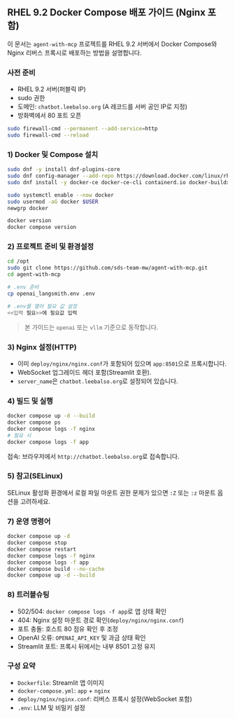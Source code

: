 ## RHEL 9.2 Docker Compose 배포 가이드 (Nginx 포함)

이 문서는 `agent-with-mcp` 프로젝트를 RHEL 9.2 서버에서 Docker Compose와 Nginx 리버스 프록시로 배포하는 방법을 설명합니다.

### 사전 준비
- RHEL 9.2 서버(퍼블릭 IP)
- sudo 권한
- 도메인: `chatbot.leebalso.org` (A 레코드를 서버 공인 IP로 지정)
- 방화벽에서 80 포트 오픈

```bash
sudo firewall-cmd --permanent --add-service=http
sudo firewall-cmd --reload
```

### 1) Docker 및 Compose 설치
```bash
sudo dnf -y install dnf-plugins-core
sudo dnf config-manager --add-repo https://download.docker.com/linux/rhel/docker-ce.repo
sudo dnf install -y docker-ce docker-ce-cli containerd.io docker-buildx-plugin docker-compose-plugin

sudo systemctl enable --now docker
sudo usermod -aG docker $USER
newgrp docker

docker version
docker compose version
```

### 2) 프로젝트 준비 및 환경설정
```bash
cd /opt
sudo git clone https://github.com/sds-team-mw/agent-with-mcp.git
cd agent-with-mcp

# .env 준비
cp openai_langsmith.env .env

# .env를 열어 필요 값 설정
<<입력 필요>>에 필요값 입력
```

> 본 가이드는 `openai` 또는 `vllm` 기준으로 동작합니다.

### 3) Nginx 설정(HTTP)
- 이미 `deploy/nginx/nginx.conf`가 포함되어 있으며 `app:8501`으로 프록시합니다.
- WebSocket 업그레이드 헤더 포함(Streamlit 호환).
- `server_name`은 `chatbot.leebalso.org`로 설정되어 있습니다.

### 4) 빌드 및 실행
```bash
docker compose up -d --build
docker compose ps
docker compose logs -f nginx
# 필요 시
docker compose logs -f app
```

접속: 브라우저에서 `http://chatbot.leebalso.org`로 접속합니다.

### 5) 참고(SELinux)
SELinux 활성화 환경에서 로컬 파일 마운트 권한 문제가 있으면 `:Z` 또는 `:z` 마운트 옵션을 고려하세요.

### 7) 운영 명령어
```bash
docker compose up -d
docker compose stop
docker compose restart
docker compose logs -f nginx
docker compose logs -f app
docker compose build --no-cache
docker compose up -d --build
```

### 8) 트러블슈팅
- 502/504: `docker compose logs -f app`로 앱 상태 확인
- 404: Nginx 설정 마운트 경로 확인(`deploy/nginx/nginx.conf`)
- 포트 충돌: 호스트 80 점유 확인 후 조정
- OpenAI 오류: `OPENAI_API_KEY` 및 과금 상태 확인
- Streamlit 포트: 프록시 뒤에서는 내부 8501 고정 유지

### 구성 요약
- `Dockerfile`: Streamlit 앱 이미지
- `docker-compose.yml`: `app` + `nginx`
- `deploy/nginx/nginx.conf`: 리버스 프록시 설정(WebSocket 포함)
- `.env`: LLM 및 비밀키 설정
